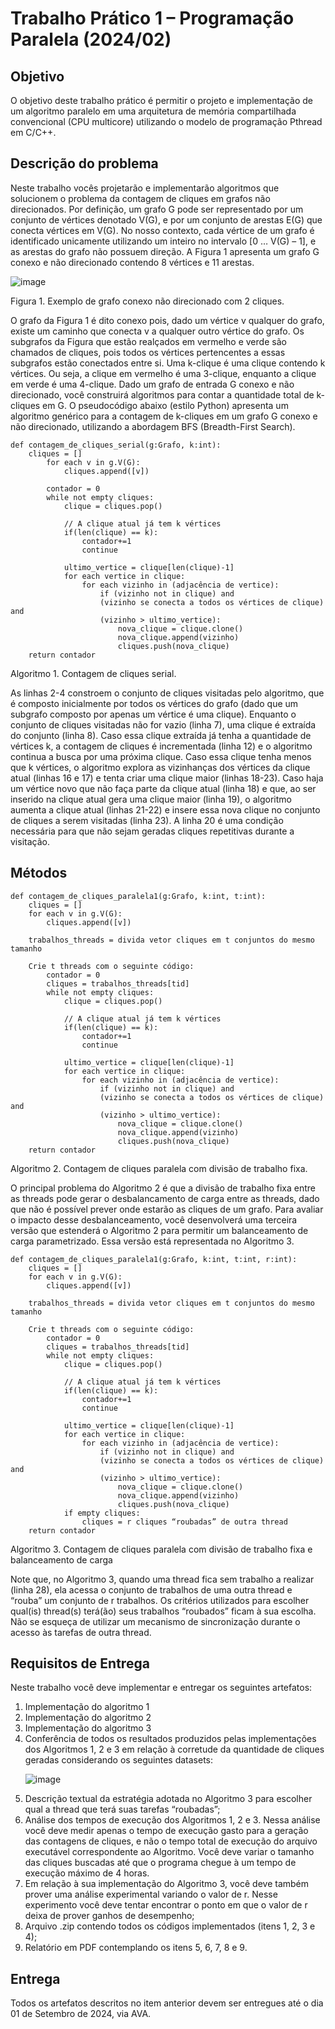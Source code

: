 # Trabalho Prático 1 – Programação Paralela (2024/02)

## Objetivo

O objetivo deste trabalho prático é permitir o projeto e implementação de um algoritmo
paralelo em uma arquitetura de memória compartilhada convencional (CPU multicore) utilizando o
modelo de programação Pthread em C/C++.

## Descrição do problema

Neste trabalho vocês projetarão e implementarão algoritmos que solucionem o problema
da contagem de cliques em grafos não direcionados. Por definição, um grafo G pode ser
representado por um conjunto de vértices denotado V(G), e por um conjunto de arestas E(G) que
conecta vértices em V(G). No nosso contexto, cada vértice de um grafo é identificado unicamente
utilizando um inteiro no intervalo [0 … V(G) – 1], e as arestas do grafo não possuem direção. A
Figura 1 apresenta um grafo G conexo e não direcionado contendo 8 vértices e 11 arestas.

![image](https://github.com/user-attachments/assets/5928187f-7d5f-456c-ac0c-ccfb2058e44e)

Figura 1. Exemplo de grafo conexo não direcionado com 2 cliques.

O grafo da Figura 1 é dito conexo pois, dado um vértice v qualquer do grafo, existe um
caminho que conecta v a qualquer outro vértice do grafo. Os subgrafos da Figura que estão
realçados em vermelho e verde são chamados de cliques, pois todos os vértices pertencentes a essas
subgrafos estão conectados entre si. Uma k-clique é uma clique contendo k vértices. Ou seja, a
clique em vermelho é uma 3-clique, enquanto a clique em verde é uma 4-clique.
Dado um grafo de entrada G conexo e não direcionado, você construirá algoritmos para
contar a quantidade total de k-cliques em G. O pseudocódigo abaixo (estilo Python) apresenta um
algoritmo genérico para a contagem de k-cliques em um grafo G conexo e não direcionado,
utilizando a abordagem BFS (Breadth-First Search).

    def contagem_de_cliques_serial(g:Grafo, k:int):
        cliques = []
            for each v in g.V(G):
                cliques.append([v])
        
            contador = 0
            while not empty cliques:
                clique = cliques.pop()
                
                // A clique atual já tem k vértices
                if(len(clique) == k):
                    contador+=1
                    continue
                
                ultimo_vertice = clique[len(clique)-1]
                for each vertice in clique:
                    for each vizinho in (adjacência de vertice):
                        if (vizinho not in clique) and
                        (vizinho se conecta a todos os vértices de clique) and
                        (vizinho > ultimo_vertice):
                            nova_clique = clique.clone()
                            nova_clique.append(vizinho)
                            cliques.push(nova_clique)
        return contador

Algoritmo 1. Contagem de cliques serial.

As linhas 2-4 constroem o conjunto de cliques visitadas pelo algoritmo, que é composto
inicialmente por todos os vértices do grafo (dado que um subgrafo composto por apenas um vértice
é uma clique). Enquanto o conjunto de cliques visitadas não for vazio (linha 7), uma clique é
extraída do conjunto (linha 8). Caso essa clique extraída já tenha a quantidade de vértices k, a
contagem de cliques é incrementada (linha 12) e o algoritmo continua a busca por uma próxima
clique. Caso essa clique tenha menos que k vértices, o algoritmo explora as vizinhanças dos vértices da clique atual (linhas 16 e 17) e tenta criar uma clique maior (linhas 18-23). Caso haja um vértice novo que não faça parte da clique atual (linha 18) e que, ao ser inserido na clique atual gera uma clique maior (linha 19), o algoritmo aumenta a clique atual (linhas 21-22) e insere essa nova clique no conjunto de cliques a serem visitadas (linha 23). A linha 20 é uma condição necessária para que não sejam geradas cliques repetitivas durante a visitação.

## Métodos 

    def contagem_de_cliques_paralela1(g:Grafo, k:int, t:int):
        cliques = []
        for each v in g.V(G):
            cliques.append([v])

        trabalhos_threads = divida vetor cliques em t conjuntos do mesmo tamanho

        Crie t threads com o seguinte código:
            contador = 0
            cliques = trabalhos_threads[tid]
            while not empty cliques:
                clique = cliques.pop()
                
                // A clique atual já tem k vértices
                if(len(clique) == k):
                    contador+=1
                    continue
 
                ultimo_vertice = clique[len(clique)-1]
                for each vertice in clique:
                    for each vizinho in (adjacência de vertice):
                        if (vizinho not in clique) and
                        (vizinho se conecta a todos os vértices de clique) and
                        (vizinho > ultimo_vertice):
                            nova_clique = clique.clone()
                            nova_clique.append(vizinho)
                            cliques.push(nova_clique)   
        return contador


Algoritmo 2. Contagem de cliques paralela com divisão de trabalho fixa.

O principal problema do Algoritmo 2 é que a divisão de trabalho fixa entre as threads pode
gerar o desbalancamento de carga entre as threads, dado que não é possível prever onde estarão as
cliques de um grafo. Para avaliar o impacto desse desbalanceamento, você desenvolverá uma
terceira versão que estenderá o Algoritmo 2 para permitir um balanceamento de carga
parametrizado. Essa versão está representada no Algoritmo 3.


    def contagem_de_cliques_paralela1(g:Grafo, k:int, t:int, r:int):
        cliques = []
        for each v in g.V(G):
            cliques.append([v])

        trabalhos_threads = divida vetor cliques em t conjuntos do mesmo tamanho

        Crie t threads com o seguinte código:
            contador = 0
            cliques = trabalhos_threads[tid]
            while not empty cliques:
                clique = cliques.pop()
 
                // A clique atual já tem k vértices
                if(len(clique) == k):
                    contador+=1
                    continue
 
                ultimo_vertice = clique[len(clique)-1]
                for each vertice in clique:
                    for each vizinho in (adjacência de vertice):
                        if (vizinho not in clique) and
                        (vizinho se conecta a todos os vértices de clique) and
                        (vizinho > ultimo_vertice):
                            nova_clique = clique.clone()
                            nova_clique.append(vizinho)
                            cliques.push(nova_clique)
                if empty cliques:
                    cliques = r cliques “roubadas” de outra thread
        return contador

Algoritmo 3. Contagem de cliques paralela com divisão de trabalho fixa e
balanceamento de carga

Note que, no Algoritmo 3, quando uma thread fica sem trabalho a realizar (linha 28), ela
acessa o conjunto de trabalhos de uma outra thread e “rouba” um conjunto de r trabalhos. Os
critérios utilizados para escolher qual(is) thread(s) terá(ão) seus trabalhos “roubados” ficam à sua escolha. Não se esqueça de utilizar um mecanismo de sincronização durante o acesso às tarefas de outra thread.

## Requisitos de Entrega

Neste trabalho você deve implementar e entregar os seguintes artefatos:

<ol>
    <li>Implementação do algoritmo 1</li>
    <li>Implementação do algoritmo 2</li>
    <li>Implementação do algoritmo 3</li>
    <li>Conferência de todos os resultados produzidos pelas implementações dos Algoritmos 1, 2 e
3 em relação à corretude da quantidade de cliques geradas considerando os seguintes
datasets:</li>

![image](https://github.com/user-attachments/assets/ae023850-97c3-4fb4-ba12-30a946f1a909)

<li>Descrição textual da estratégia adotada no Algoritmo 3 para escolher qual a thread que terá
suas tarefas “roubadas”;</li>
    <li>Análise dos tempos de execução dos Algoritmos 1, 2 e 3. Nessa análise você deve medir
apenas o tempo de execução gasto para a geração das contagens de cliques, e não o tempo
total de execução do arquivo executável correspondente ao Algoritmo. Você deve variar o
tamanho das cliques buscadas até que o programa chegue à um tempo de execução máximo
de 4 horas. </li>
    <li>Em relação à sua implementação do Algoritmo 3, você deve também prover uma análise
experimental variando o valor de r. Nesse experimento você deve tentar encontrar o ponto
em que o valor de r deixa de prover ganhos de desempenho;</li>
    <li>Arquivo .zip contendo todos os códigos implementados (itens 1, 2, 3 e 4);</li>
    <li>Relatório em PDF contemplando os itens 5, 6, 7, 8 e 9.</li>
</ol>

## Entrega

Todos os artefatos descritos no item anterior devem ser entregues até o dia 01 de Setembro
de 2024, via AVA.
